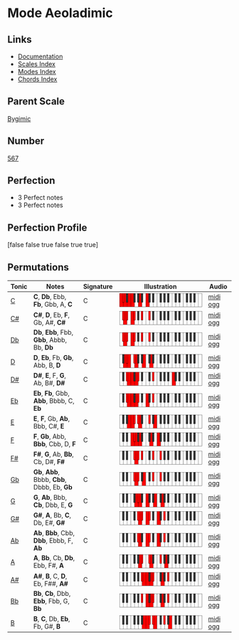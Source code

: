 # Mode Aeoladimic

## Links

- [Documentation](index.md)
- [Scales Index](Scales.md)
- [Modes Index](Modes.md)
- [Chords Index](Chords.md)

## Parent Scale

[Bygimic](ScaleBygimic.md)

## Number

[567](https://ianring.com/musictheory/scales/567)

## Perfection

- 3 Perfect notes
- 3 Perfect notes

## Perfection Profile

[false false true false true true]

## Permutations

| Tonic | Notes | Signature | Illustration | Audio |
|-------|-------|-----------|--------------|-------|
| [C](ModeCNaturalAeoladimic.md) | **C**, **Db**, Ebb, **Fb**, Gbb, A, **C** | C | ![CNaturalAeoladimic](ModeCNaturalAeoladimic.png) | [midi](ModeCNaturalAeoladimic.mid) [ogg](ModeCNaturalAeoladimic.ogg) |
| [C#](ModeCSharpAeoladimic.md) | **C#**, **D**, Eb, **F**, Gb, A#, **C#** | C | ![CSharpAeoladimic](ModeCSharpAeoladimic.png) | [midi](ModeCSharpAeoladimic.mid) [ogg](ModeCSharpAeoladimic.ogg) |
| [Db](ModeDFlatAeoladimic.md) | **Db**, **Ebb**, Fbb, **Gbb**, Abbb, Bb, **Db** | C | ![DFlatAeoladimic](ModeDFlatAeoladimic.png) | [midi](ModeDFlatAeoladimic.mid) [ogg](ModeDFlatAeoladimic.ogg) |
| [D](ModeDNaturalAeoladimic.md) | **D**, **Eb**, Fb, **Gb**, Abb, B, **D** | C | ![DNaturalAeoladimic](ModeDNaturalAeoladimic.png) | [midi](ModeDNaturalAeoladimic.mid) [ogg](ModeDNaturalAeoladimic.ogg) |
| [D#](ModeDSharpAeoladimic.md) | **D#**, **E**, F, **G**, Ab, B#, **D#** | C | ![DSharpAeoladimic](ModeDSharpAeoladimic.png) | [midi](ModeDSharpAeoladimic.mid) [ogg](ModeDSharpAeoladimic.ogg) |
| [Eb](ModeEFlatAeoladimic.md) | **Eb**, **Fb**, Gbb, **Abb**, Bbbb, C, **Eb** | C | ![EFlatAeoladimic](ModeEFlatAeoladimic.png) | [midi](ModeEFlatAeoladimic.mid) [ogg](ModeEFlatAeoladimic.ogg) |
| [E](ModeENaturalAeoladimic.md) | **E**, **F**, Gb, **Ab**, Bbb, C#, **E** | C | ![ENaturalAeoladimic](ModeENaturalAeoladimic.png) | [midi](ModeENaturalAeoladimic.mid) [ogg](ModeENaturalAeoladimic.ogg) |
| [F](ModeFNaturalAeoladimic.md) | **F**, **Gb**, Abb, **Bbb**, Cbb, D, **F** | C | ![FNaturalAeoladimic](ModeFNaturalAeoladimic.png) | [midi](ModeFNaturalAeoladimic.mid) [ogg](ModeFNaturalAeoladimic.ogg) |
| [F#](ModeFSharpAeoladimic.md) | **F#**, **G**, Ab, **Bb**, Cb, D#, **F#** | C | ![FSharpAeoladimic](ModeFSharpAeoladimic.png) | [midi](ModeFSharpAeoladimic.mid) [ogg](ModeFSharpAeoladimic.ogg) |
| [Gb](ModeGFlatAeoladimic.md) | **Gb**, **Abb**, Bbbb, **Cbb**, Dbbb, Eb, **Gb** | C | ![GFlatAeoladimic](ModeGFlatAeoladimic.png) | [midi](ModeGFlatAeoladimic.mid) [ogg](ModeGFlatAeoladimic.ogg) |
| [G](ModeGNaturalAeoladimic.md) | **G**, **Ab**, Bbb, **Cb**, Dbb, E, **G** | C | ![GNaturalAeoladimic](ModeGNaturalAeoladimic.png) | [midi](ModeGNaturalAeoladimic.mid) [ogg](ModeGNaturalAeoladimic.ogg) |
| [G#](ModeGSharpAeoladimic.md) | **G#**, **A**, Bb, **C**, Db, E#, **G#** | C | ![GSharpAeoladimic](ModeGSharpAeoladimic.png) | [midi](ModeGSharpAeoladimic.mid) [ogg](ModeGSharpAeoladimic.ogg) |
| [Ab](ModeAFlatAeoladimic.md) | **Ab**, **Bbb**, Cbb, **Dbb**, Ebbb, F, **Ab** | C | ![AFlatAeoladimic](ModeAFlatAeoladimic.png) | [midi](ModeAFlatAeoladimic.mid) [ogg](ModeAFlatAeoladimic.ogg) |
| [A](ModeANaturalAeoladimic.md) | **A**, **Bb**, Cb, **Db**, Ebb, F#, **A** | C | ![ANaturalAeoladimic](ModeANaturalAeoladimic.png) | [midi](ModeANaturalAeoladimic.mid) [ogg](ModeANaturalAeoladimic.ogg) |
| [A#](ModeASharpAeoladimic.md) | **A#**, **B**, C, **D**, Eb, F##, **A#** | C | ![ASharpAeoladimic](ModeASharpAeoladimic.png) | [midi](ModeASharpAeoladimic.mid) [ogg](ModeASharpAeoladimic.ogg) |
| [Bb](ModeBFlatAeoladimic.md) | **Bb**, **Cb**, Dbb, **Ebb**, Fbb, G, **Bb** | C | ![BFlatAeoladimic](ModeBFlatAeoladimic.png) | [midi](ModeBFlatAeoladimic.mid) [ogg](ModeBFlatAeoladimic.ogg) |
| [B](ModeBNaturalAeoladimic.md) | **B**, **C**, Db, **Eb**, Fb, G#, **B** | C | ![BNaturalAeoladimic](ModeBNaturalAeoladimic.png) | [midi](ModeBNaturalAeoladimic.mid) [ogg](ModeBNaturalAeoladimic.ogg) |
